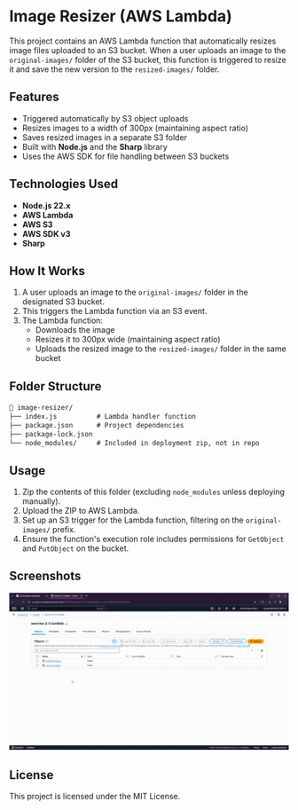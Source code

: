 # Image Resizer (AWS Lambda)

This project contains an AWS Lambda function that automatically resizes image files uploaded to an S3 bucket. When a user uploads an image to the `original-images/` folder of the S3 bucket, this function is triggered to resize it and save the new version to the `resized-images/` folder.

## Features

- Triggered automatically by S3 object uploads
- Resizes images to a width of 300px (maintaining aspect ratio)
- Saves resized images in a separate S3 folder
- Built with <strong>Node.js</strong> and the <strong>Sharp</strong> library
- Uses the AWS SDK for file handling between S3 buckets

## Technologies Used

- **Node.js 22.x**
- **AWS Lambda**
- **AWS S3**
- **AWS SDK v3**
- **Sharp**

## How It Works

1. A user uploads an image to the `original-images/` folder in the designated S3 bucket.
2. This triggers the Lambda function via an S3 event.
3. The Lambda function:
   - Downloads the image
   - Resizes it to 300px wide (maintaining aspect ratio)
   - Uploads the resized image to the `resized-images/` folder in the same bucket

## Folder Structure

    📁 image-resizer/
    ├── index.js          # Lambda handler function
    ├── package.json      # Project dependencies
    ├── package-lock.json
    └── node_modules/     # Included in deployment zip, not in repo

## Usage

1. Zip the contents of this folder (excluding `node_modules` unless deploying manually).
2. Upload the ZIP to AWS Lambda.
3. Set up an S3 trigger for the Lambda function, filtering on the `original-images/` prefix.
4. Ensure the function's execution role includes permissions for `GetObject` and `PutObject` on the bucket.

## Screenshots

![Image Resize Demo](./assets/katie-rasch-lambda-test.mp4.gif)

## License

This project is licensed under the MIT License.
